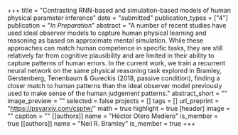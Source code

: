 +++
title = "Contrasting RNN-based and simulation-based models of human physical parameter inference"
date = "submitted"
publication_types = ["4"]
publication = "_In Preparation_"
abstract = "A number of recent studies have used ideal observer models to capture human physical learning and reasoning as based on approximate mental simulation.  While these approaches can match human competence in specific tasks, they are still relatively far from cognitive plausibility and are limited in their ability to capture patterns of human errors.  In the current work, we train a recurrent neural network on the same physical reasoning task explored in Bramley, Gerstenberg, Tenenbaum & Gureckis (2018, passive condition), finding a closer match to human patterns than the ideal observer model previously used to make sense of the human judgement patterns."
abstract_short = ""
image_preview = ""
selected = false
projects = []
tags = []
url_preprint = "https://psyarxiv.com/csptw/"
math = true
highlight = true
[header]
image = ""
caption = ""
[[authors]]
	name = "Héctor Otero Mediero"
	is_member = true
[[authors]]
	name = "Neil R. Bramley"
	is_member = true
+++
